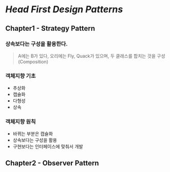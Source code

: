 # _Head First Design Patterns_

## Chapter1 - Strategy Pattern

### 상속보다는 구성을 활용한다.

> A에는 B가 있다, 오리에는 Fly, Quack가 있으며, 두 클래스를 합치는 것을 구성 (Composition)

### 객체지향 기초

- 추상화
- 캡슐화
- 다형성
- 상속

### 객체지향 원칙

- 바뀌는 부분은 캡슐화
- 상속보다는 구성을 활용
- 구현보다는 인터페이스에 맞춰서 개발

## Chapter2 - Observer Pattern